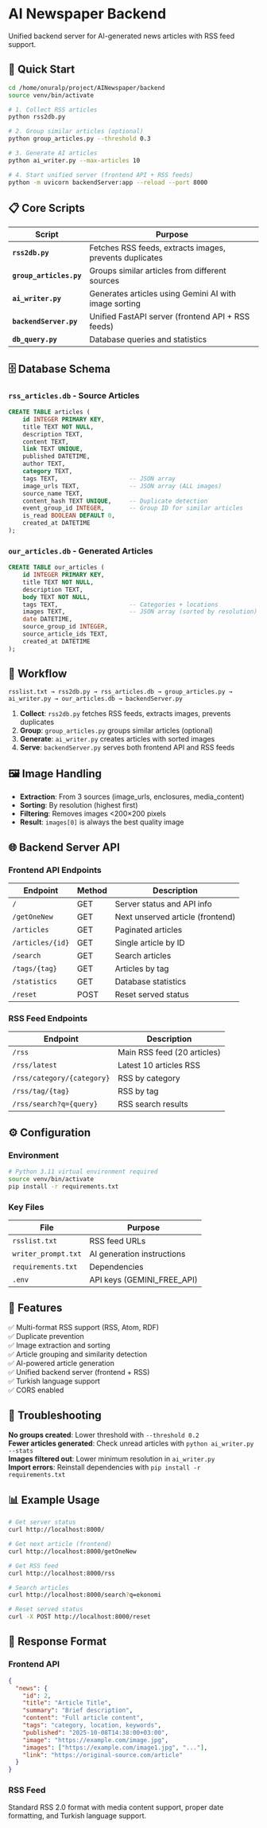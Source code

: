 # AI Newspaper Backend

Unified backend server for AI-generated news articles with RSS feed support.

## 🚀 Quick Start

```bash
cd /home/onuralp/project/AINewspaper/backend
source venv/bin/activate

# 1. Collect RSS articles
python rss2db.py

# 2. Group similar articles (optional)
python group_articles.py --threshold 0.3

# 3. Generate AI articles
python ai_writer.py --max-articles 10

# 4. Start unified server (frontend API + RSS feeds)
python -m uvicorn backendServer:app --reload --port 8000
```

## 📋 Core Scripts

| Script | Purpose |
|--------|---------|
| **`rss2db.py`** | Fetches RSS feeds, extracts images, prevents duplicates |
| **`group_articles.py`** | Groups similar articles from different sources |
| **`ai_writer.py`** | Generates articles using Gemini AI with image sorting |
| **`backendServer.py`** | Unified FastAPI server (frontend API + RSS feeds) |
| **`db_query.py`** | Database queries and statistics |

## 🗄️ Database Schema

### `rss_articles.db` - Source Articles
```sql
CREATE TABLE articles (
    id INTEGER PRIMARY KEY,
    title TEXT NOT NULL,
    description TEXT,
    content TEXT,
    link TEXT UNIQUE,
    published DATETIME,
    author TEXT,
    category TEXT,
    tags TEXT,                    -- JSON array
    image_urls TEXT,              -- JSON array (ALL images)
    source_name TEXT,
    content_hash TEXT UNIQUE,     -- Duplicate detection
    event_group_id INTEGER,       -- Group ID for similar articles
    is_read BOOLEAN DEFAULT 0,
    created_at DATETIME
);
```

### `our_articles.db` - Generated Articles
```sql
CREATE TABLE our_articles (
    id INTEGER PRIMARY KEY,
    title TEXT NOT NULL,
    description TEXT,
    body TEXT NOT NULL,
    tags TEXT,                    -- Categories + locations
    images TEXT,                  -- JSON array (sorted by resolution)
    date DATETIME,
    source_group_id INTEGER,
    source_article_ids TEXT,
    created_at DATETIME
);
```

## 🔄 Workflow

```
rsslist.txt → rss2db.py → rss_articles.db → group_articles.py → ai_writer.py → our_articles.db → backendServer.py
```

1. **Collect**: `rss2db.py` fetches RSS feeds, extracts images, prevents duplicates
2. **Group**: `group_articles.py` groups similar articles (optional)
3. **Generate**: `ai_writer.py` creates articles with sorted images
4. **Serve**: `backendServer.py` serves both frontend API and RSS feeds

## 🖼️ Image Handling

- **Extraction**: From 3 sources (image_urls, enclosures, media_content)
- **Sorting**: By resolution (highest first)
- **Filtering**: Removes images <200×200 pixels
- **Result**: `images[0]` is always the best quality image

## 🌐 Backend Server API

### Frontend API Endpoints
| Endpoint | Method | Description |
|----------|--------|-------------|
| `/` | GET | Server status and API info |
| `/getOneNew` | GET | Next unserved article (frontend) |
| `/articles` | GET | Paginated articles |
| `/articles/{id}` | GET | Single article by ID |
| `/search` | GET | Search articles |
| `/tags/{tag}` | GET | Articles by tag |
| `/statistics` | GET | Database statistics |
| `/reset` | POST | Reset served status |

### RSS Feed Endpoints
| Endpoint | Description |
|----------|-------------|
| `/rss` | Main RSS feed (20 articles) |
| `/rss/latest` | Latest 10 articles RSS |
| `/rss/category/{category}` | RSS by category |
| `/rss/tag/{tag}` | RSS by tag |
| `/rss/search?q={query}` | RSS search results |

## ⚙️ Configuration

### Environment
```bash
# Python 3.11 virtual environment required
source venv/bin/activate
pip install -r requirements.txt
```

### Key Files
| File | Purpose |
|------|---------|
| `rsslist.txt` | RSS feed URLs |
| `writer_prompt.txt` | AI generation instructions |
| `requirements.txt` | Dependencies |
| `.env` | API keys (GEMINI_FREE_API) |

## 🎯 Features

✅ Multi-format RSS support (RSS, Atom, RDF)  
✅ Duplicate prevention  
✅ Image extraction and sorting  
✅ Article grouping and similarity detection  
✅ AI-powered article generation  
✅ Unified backend server (frontend + RSS)  
✅ Turkish language support  
✅ CORS enabled  

## 🐛 Troubleshooting

**No groups created**: Lower threshold with `--threshold 0.2`  
**Fewer articles generated**: Check unread articles with `python ai_writer.py --stats`  
**Images filtered out**: Lower minimum resolution in `ai_writer.py`  
**Import errors**: Reinstall dependencies with `pip install -r requirements.txt`  

## 📊 Example Usage

```bash
# Get server status
curl http://localhost:8000/

# Get next article (frontend)
curl http://localhost:8000/getOneNew

# Get RSS feed
curl http://localhost:8000/rss

# Search articles
curl http://localhost:8000/search?q=ekonomi

# Reset served status
curl -X POST http://localhost:8000/reset
```

## 📝 Response Format

### Frontend API
```json
{
  "news": {
    "id": 2,
    "title": "Article Title",
    "summary": "Brief description",
    "content": "Full article content",
    "tags": "category, location, keywords",
    "published": "2025-10-08T14:38:00+03:00",
    "image": "https://example.com/image.jpg",
    "images": ["https://example.com/image1.jpg", "..."],
    "link": "https://original-source.com/article"
  }
}
```

### RSS Feed
Standard RSS 2.0 format with media content support, proper date formatting, and Turkish language support.